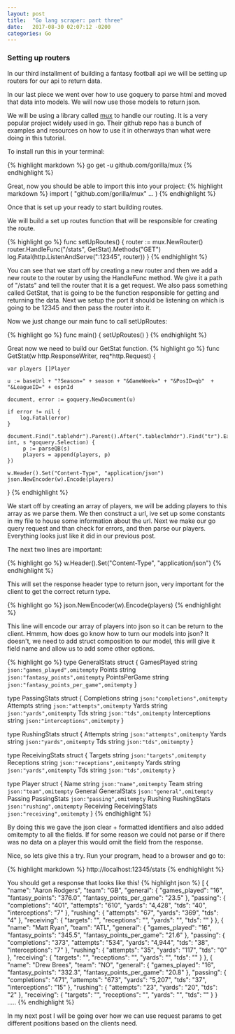 ```yaml
---
layout: post
title:  "Go lang scraper: part three"
date:   2017-08-30 02:07:12 -0200
categories: Go
---
```


### Setting up routers

In our third installment of building a fantasy football api we will be setting up routers for our api to return data.

In our last piece we went over how to use goquery to parse html and moved that data into models.  We will now use those models to return json.

We will be using a library called [mux](https://github.com/gorilla/mux) to handle our routing.  It is a very popular project widely used in go.  Their github repo has a bunch of examples and resources on how to use it in otherways than what were doing in this tutorial.

To install run this in your terminal:

{% highlight markdown %}
go get -u github.com/gorilla/mux
{% endhighlight %}

Great, now you should be able to import this into your project:
{% highlight markdown %}
import (
"github.com/gorilla/mux"
...
)
{% endhighlight %}

Once that is set up your ready to start building routes.

We will build a set up routes function that will be responsible for creating the route.

{% highlight go %}
func setUpRoutes() {
	router := mux.NewRouter()
	router.HandleFunc("/stats", GetStat).Methods("GET")
	log.Fatal(http.ListenAndServe(":12345", router))
}
{% endhighlight %}

You can see that we start off by creating a new router and then we add a new route to the router by using the HandleFunc method.  We give it a path of "/stats" and tell the router that it is a get request.  We also pass something called GetStat, that is going to be the function responsible for getting and returning the data.  Next we setup the port it should be listening on which is going to be 12345 and then pass the router into it.

Now we just change our main func to call setUpRoutes:

{% highlight go %}
func main() {
	setUpRoutes()
}
{% endhighlight %}

Great now we need to build our GetStat function.
{% highlight go %}
func GetStat(w http.ResponseWriter, req*http.Request) {

	var players []Player

  	u := baseUrl + "?Season=" + season + "&GameWeek=" + "&PosID=qb"  + "&LeagueID=" + espnId

  	document, error := goquery.NewDocument(u)

  	if error != nil {
  		log.Fatal(error)
  	}

  	document.Find(".tablehdr").Parent().After(".tableclmhdr").Find("tr").Each(func(i int, s *goquery.Selection) {
  		 p := parseQB(s)
  		 players = append(players, p)
  	})

	w.Header().Set("Content-Type", "application/json")
	json.NewEncoder(w).Encode(players)
}
{% endhighlight %}

We start off by creating an array of players, we will be adding players to this array as we parse them.  We then construct a url, ive set up some constants in my file to house some information about the url.  Next we make our go query request and than check for errors, and then parse our players.  Everything looks just like it did in our previous post.

The next two lines are important:

{% highlight go %}
w.Header().Set("Content-Type", "application/json")
{% endhighlight %}

This will set the response header type to return json, very important for the client to get the correct return type.

{% highlight go %}
json.NewEncoder(w).Encode(players)
{% endhighlight %}

This line will encode our array of players into json so it can be return to the client.  Hmmm, how does go know how to turn our models into json?  It doesn't, we need to add struct composition to our model, this will give it field name and allow us to add some other options.


{% highlight go %}
type GeneralStats struct {
	GamesPlayed string `json:"games_played",omitempty`
	Points string `json:"fantasy_points",omitempty`
	PointsPerGame string `json:"fantasy_points_per_game",omitempty`
}

type PassingStats struct {
	Completions string `json:"completions",omitempty`
	Attempts string `json:"attempts",omitempty`
	Yards string `json:"yards",omitempty`
	Tds string `json:"tds",omitempty`
	Interceptions string `json:"interceptions",omitempty`
}

type RushingStats struct {
	Attempts string `json:"attempts",omitempty`
	Yards string `json:"yards",omitempty`
	Tds string `json:"tds",omitempty`
}

type ReceivingStats struct {
	Targets string `json:"targets",omitempty`
	Receptions string `json:"receptions",omitempty`
	Yards string `json:"yards",omitempty`
	Tds string `json:"tds",omitempty`
}

type Player struct {
	Name string `json:"name",omitempty`
	Team string `json:"team",omitempty`
	General GeneralStats `json:"general",omitempty`
	Passing PassingStats `json:"passing",omitempty`
	Rushing RushingStats `json:"rushing",omitempty`
	Receiving ReceivingStats `json:"receiving",omitempty`
}
{% endhighlight %}


By doing this we gave the json clear + formatted identifiers and also added omitempty to all the fields.  If for some reason we could not parse or if there was no data on a player this would omit the field from the response.

Nice, so lets give this a try.  Run your program, head to a browser and go to:

{% highlight markdown %}
http://localhost:12345/stats
{% endhighlight %}

You should get a response that looks like this!
{% highlight json %}
[
    {
        "name": "Aaron Rodgers",
        "team": "GB",
        "general": {
            "games_played": "16",
            "fantasy_points": "376.0",
            "fantasy_points_per_game": "23.5"
        },
        "passing": {
            "completions": "401",
            "attempts": "610",
            "yards": "4,428",
            "tds": "40",
            "interceptions": "7"
        },
        "rushing": {
            "attempts": "67",
            "yards": "369",
            "tds": "4"
        },
        "receiving": {
            "targets": "",
            "receptions": "",
            "yards": "",
            "tds": ""
        }
    },
    {
        "name": "Matt Ryan",
        "team": "ATL",
        "general": {
            "games_played": "16",
            "fantasy_points": "345.5",
            "fantasy_points_per_game": "21.6"
        },
        "passing": {
            "completions": "373",
            "attempts": "534",
            "yards": "4,944",
            "tds": "38",
            "interceptions": "7"
        },
        "rushing": {
            "attempts": "35",
            "yards": "117",
            "tds": "0"
        },
        "receiving": {
            "targets": "",
            "receptions": "",
            "yards": "",
            "tds": ""
        }
    },
    {
        "name": "Drew Brees",
        "team": "NO",
        "general": {
            "games_played": "16",
            "fantasy_points": "332.3",
            "fantasy_points_per_game": "20.8"
        },
        "passing": {
            "completions": "471",
            "attempts": "673",
            "yards": "5,207",
            "tds": "37",
            "interceptions": "15"
        },
        "rushing": {
            "attempts": "23",
            "yards": "20",
            "tds": "2"
        },
        "receiving": {
            "targets": "",
            "receptions": "",
            "yards": "",
            "tds": ""
        }
    }
    .....
{% endhighlight %}

In my next post I will be going over how we can use request params to get different positions based on the clients need.

